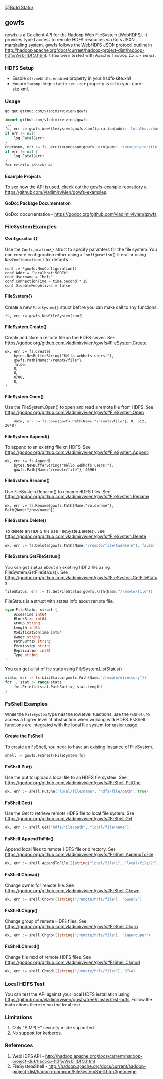 [![Build Status](https://drone.io/github.com/vladimirvivien/gowfs/status.png)](https://drone.io/github.com/vladimirvivien/gowfs/latest)

## gowfs 
gowfs is a Go client API for the Hadoop Web FileSystem (WebHDFS).  It provides typed access to remote HDFS resources via Go's JSON marshaling system.  gowfs follows the WebHDFS JSON protocol outline in  http://hadoop.apache.org/docs/current/hadoop-project-dist/hadoop-hdfs/WebHDFS.html.  It has been tested with Apache Hadoop 2.x.x - series.

### HDFS Setup
* Enable `dfs.webhdfs.enabled` property in your hsdfs-site.xml 
* Ensure `hadoop.http.staticuser.user` property is set in your core-site.xml.

### Usage
```
go get github.com/vladimirvivien/gowfs
```
```go
import github.com/vladimirvivien/gowfs
...
fs, err := gowfs.NewFileSystem(gowfs.Configuration{Addr: "localhost:50070", User: "hdfs"})
if err != nil{
	log.Fatal(err)
}
checksum, err := fs.GetFileChecksum(gowfs.Path{Name: "location/to/file"})
if err != nil {
	log.Fatal(err)
}
fmt.Println (checksum)
```
#### Example Projects
To see how the API is used, check out the gowfs-example repository at https://github.com/vladimirvivien/gowfs-examples.

#### GoDoc Package Documentation
GoDoc documentation - https://godoc.org/github.com/vladimirvivien/gowfs

### FileSystem Examples

#### Configuration{}
Use the `Configuration{}` struct to specify paramters for the file system.  You can create configuration either using a `Configuration{}` literal or using `NewConfiguration()` for defaults. 

```
conf := *gowfs.NewConfiguration()
conf.Addr = "localhost:50070"
conf.Username = "hdfs"
conf.ConnectionTime = time.Second * 15
conf.DisableKeepAlives = false 
```

#### FileSystem{}
Create a new `FileSystem{}` struct before you can make call to any functions. 
```
fs, err := gowfs.NewFileSystem(conf)
```

#### FileSystem.Create()
Create and store a remote file on the HDFS server.
See https://godoc.org/github.com/vladimirvivien/gowfs#FileSystem.Create
```
ok, err := fs.Create(
    bytes.NewBufferString("Hello webhdfs users!"),
	gowfs.Path{Name:"/remote/file"},
	false,
	0,
	0,
	0700,
	0,
)
```

#### FileSystem.Open()
Use the FileSystem.Open() to open and read a remote file from HDFS.  See https://godoc.org/github.com/vladimirvivien/gowfs#FileSystem.Open
```
    data, err := fs.Open(gowfs.Path{Name:"/remote/file"}, 0, 512, 2048)
```

#### FileSystem.Append()
To append to an existing file on HDFS.  See https://godoc.org/github.com/vladimirvivien/gowfs#FileSystem.Append
```
ok, err := fs.Append(
    bytes.NewBufferString("Hello webhdfs users!"),
    gowfs.Path{Name:"/remote/file"}, 4096)
```

#### FileSystem.Rename()
Use FileSystem.Rename() to rename HDFS files. See https://godoc.org/github.com/vladimirvivien/gowfs#FileSystem.Rename
```
ok, err := fs.Rename(gowfs.Path{Name:"/old/name"}, Path{Name:"/new/name"})
```

#### FileSystem.Delete()
To delete an HDFS file use FileSyste.Delete().  See https://godoc.org/github.com/vladimirvivien/gowfs#FileSystem.Delete
```go
ok, err := fs.Delete(gowfs.Path{Name:"/remote/file/todelete"}, false)
```

#### FileSystem.GetFileStatus()
You can get status about an existing HDFS file using FileSystem.GetFileStatus(). See https://godoc.org/github.com/vladimirvivien/gowfs#FileSystem.GetFileStatus

```go
fileStatus, err := fs.GetFileStatus(gowfs.Path{Name:"/remote/file"})
```
FileStatus is a struct with status info about remote file.
```go
type FileStatus struct {
	AccesTime int64
    BlockSize int64
    Group string
    Length int64
    ModificationTime int64
    Owner string
    PathSuffix string
    Permission string
    Replication int64
    Type string
}
```
You can get a list of file stats using FileSystem.ListStatus()
```go
stats, err := fs.ListStatus(gowfs.Path{Name:"/remote/directory"})
for _, stat := range stats {
    fmt.Println(stat.PathSuffix, stat.Length)
}
```

### FsShell Examples
While the `FileSystem` type has the low level functions, use the `FsShell` to access a higher level of abstraction when working with HDFS.  FsShell functions are integrated with the local file system for easier usage.

#### Create the FsShell
To create an FsShell, you need to have an existing instance of FileSystem.
```go
shell := gowfs.FsShell{FileSystem:fs}
```
#### FsShell.Put()
Use the put to upload a local file to an HDFS file system. See https://godoc.org/github.com/vladimirvivien/gowfs#FsShell.PutOne
```go
ok, err := shell.PutOne("local/file/name", "hdfs/file/path", true)
```
#### FsShell.Get()
Use the Get to retrieve remote HDFS file to local file system. See https://godoc.org/github.com/vladimirvivien/gowfs#FsShell.Get
```go
ok, err := shell.Get("hdfs/file/path", "local/file/name")
```

#### FsShell.AppendToFile()
Append local files to remote HDFS file or directory. See https://godoc.org/github.com/vladimirvivien/gowfs#FsShell.AppendToFile
```go
ok, err := shell.AppendToFile([]string{"local/file/1", "local/file/2"}, "remote/hdfs/path")
```
#### FsShell.Chown()
Change owner for remote file.  See https://godoc.org/github.com/vladimirvivien/gowfs#FsShell.Chown.
```go
ok, err := shell.Chown([]string{"/remote/hdfs/file"}, "owner2")
```

#### FsShell.Chgrp()
Change group of remote HDFS files.  See https://godoc.org/github.com/vladimirvivien/gowfs#FsShell.Chgrp
```go
ok, err := shell.Chgrp([]string{"/remote/hdfs/file"}, "superduper")
```

#### FsShell.Chmod()
Change file mod of remote HDFS files.  See https://godoc.org/github.com/vladimirvivien/gowfs#FsShell.Chmod
```go
ok, err := shell.Chmod([]string{"/remote/hdfs/file/"}, 0744)
```

### Local HDFS Test
You can test the API against your local HDFS installation using https://github.com/vladimirvivien/gowfs/tree/master/test-hdfs.  Follow the instructions there to run the local test.

### Limitations
1. Only "SIMPLE" security mode supported.
2. No support for kerberos.

### References
1. WebHDFS API - http://hadoop.apache.org/docs/current/hadoop-project-dist/hadoop-hdfs/WebHDFS.html
2. FileSystemShell - http://hadoop.apache.org/docs/current/hadoop-project-dist/hadoop-common/FileSystemShell.html#getmerge
